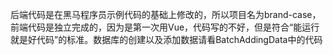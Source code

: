 后端代码是在黑马程序员示例代码的基础上修改的，所以项目名为brand-case，前端代码是独立完成的，因为是第一次用Vue，代码写的不好，但是符合“能运行就是好代码”的标准。数据库的创建以及添加数据请看BatchAddingData中的代码

